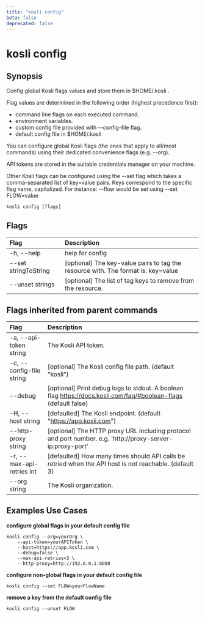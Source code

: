 ```yaml
---
title: "kosli config"
beta: false
deprecated: false
---
```


# kosli config

## Synopsis

Config global Kosli flags values and store them in $HOME/.kosli .  

Flag values are determined in the following order (highest precedence first):
- command line flags on each executed command.
- environment variables.
- custom config file provided with --config-file flag.
- default config file in $HOME/.kosli

You can configure global Kosli flags (the ones that apply to all/most commands) using their dedicated
convenience flags (e.g. --org). 

API tokens are stored in the suitable credentials manager on your machine. 

Other Kosli flags can be configured using the --set flag which takes a comma-separated list of key=value pairs.
Keys correspond to the specific flag name, capitalized. For instance: --flow would be set using --set FLOW=value


```shell
kosli config [flags]
```

## Flags
| Flag | Description |
| :--- | :--- |
|    -h, --help  |  help for config  |
|        --set stringToString  |  [optional] The key-value pairs to tag the resource with. The format is: key=value  |
|        --unset strings  |  [optional] The list of tag keys to remove from the resource.  |


## Flags inherited from parent commands
| Flag | Description |
| :--- | :--- |
|    -a, --api-token string  |  The Kosli API token.  |
|    -c, --config-file string  |  [optional] The Kosli config file path. (default "kosli")  |
|        --debug  |  [optional] Print debug logs to stdout. A boolean flag https://docs.kosli.com/faq/#boolean-flags (default false)  |
|    -H, --host string  |  [defaulted] The Kosli endpoint. (default "https://app.kosli.com")  |
|        --http-proxy string  |  [optional] The HTTP proxy URL including protocol and port number. e.g. 'http://proxy-server-ip:proxy-port'  |
|    -r, --max-api-retries int  |  [defaulted] How many times should API calls be retried when the API host is not reachable. (default 3)  |
|        --org string  |  The Kosli organization.  |


## Examples Use Cases

**configure global flags in your default config file**

```shell
kosli config --org=yourOrg \
	--api-token=yourAPIToken \
	--host=https://app.kosli.com \
	--debug=false \
	--max-api-retries=3 \
	--http-proxy=http://192.0.0.1:8080

```

**configure non-global flags in your default config file**

```shell
kosli config --set FLOW=yourFlowName

```

**remove a key from the default config file**

```shell
kosli config --unset FLOW
```

